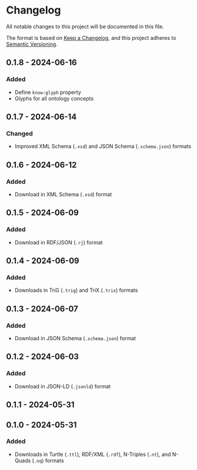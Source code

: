 # Changelog

All notable changes to this project will be documented in this file.

The format is based on [Keep a Changelog](https://keepachangelog.com/en/1.0.0/),
and this project adheres to [Semantic Versioning](https://semver.org/spec/v2.0.0.html).

## 0.1.8 - 2024-06-16
### Added
- Define `know:glyph` property
- Glyphs for all ontology concepts

## 0.1.7 - 2024-06-14
### Changed
- Improved XML Schema (`.xsd`) and JSON Schema (`.schema.json`) formats

## 0.1.6 - 2024-06-12
### Added
- Download in XML Schema (`.xsd`) format

## 0.1.5 - 2024-06-09
### Added
- Download in RDF/JSON (`.rj`) format

## 0.1.4 - 2024-06-09
### Added
- Downloads in TriG (`.trig`) and TriX (`.trix`) formats

## 0.1.3 - 2024-06-07
### Added
- Download in JSON Schema (`.schema.json`) format

## 0.1.2 - 2024-06-03
### Added
- Download in JSON-LD (`.jsonld`) format

## 0.1.1 - 2024-05-31

## 0.1.0 - 2024-05-31
### Added
- Downloads in Turtle (`.ttl`), RDF/XML (`.rdf`), N-Triples (`.nt`),
  and N-Quads (`.nq`) formats
